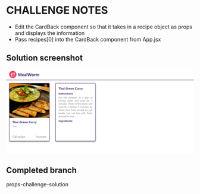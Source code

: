 # CHALLENGE NOTES

- Edit the CardBack component so that it takes in a recipe object as props and displays the information
- Pass recipes[0] into the CardBack component from App.jsx

## Solution screenshot

![solution](./src/assets/solution.png)

## Completed branch

props-challenge-solution
